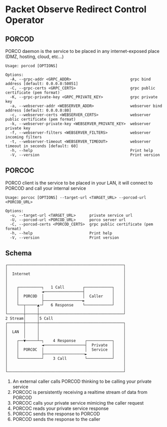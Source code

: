 # Packet Observe Redirect Control Operator

## PORCOD

PORCO daemon is the service to be placed in any internet-exposed place (DMZ, hosting, cloud, etc...)

```
Usage: porcod [OPTIONS]

Options:
  -A, --grpc-addr <GRPC_ADDR>                          grpc bind address [default: 0.0.0.0:50051]
  -C, --grpc-certs <GRPC_CERTS>                        grpc public certificate (pem format)
  -K, --grpc-private-key <GRPC_PRIVATE_KEY>            grpc private key
  -a, --webserver-addr <WEBSERVER_ADDR>                webserver bind address [default: 0.0.0.0:80]
  -c, --webserver-certs <WEBSERVER_CERTS>              webserver public certificate (pem format)
  -k, --webserver-private-key <WEBSERVER_PRIVATE_KEY>  webserver private key
  -f, --webserver-filters <WEBSERVER_FILTERS>          webserver incoming filters
  -t, --webserver-timeout <WEBSERVER_TIMEOUT>          webserver timeout in seconds [default: 60]
  -h, --help                                           Print help
  -V, --version                                        Print version
```

## PORCOC

PORCO client is the service to be placed in your LAN, it will connect to PORCOD and call your internal service

```
Usage: porcoc [OPTIONS] --target-url <TARGET_URL> --porcod-url <PORCOD_URL>

Options:
  -u, --target-url <TARGET_URL>      private service url
  -U, --porcod-url <PORCOD_URL>      porco server url
  -C, --porcod-certs <PORCOD_CERTS>  grpc public certificate (pem format)
  -h, --help                         Print help
  -V, --version                      Print version
```

## Schema

```ascii
┌───────────────────────────────────────────────────┐
│                                                   │
│  Internet                                         │
│                                                   │
│                                                   │
│    ┌──────────┐   1 Call        ┌────────────┐    │
│    │          ◄─────────────────┤            │    │
│    │  PORCOD  │                 │  Caller    │    │
│    │          ├─────────────────►            │    │
│    └──┬─────▲─┘   6 Response    └────────────┘    │
│       │     │                                     │
└───────┼─────┼─────────────────────────────────────┘
2 Stream│     │5 Call                                  
┌───────┼─────┼─────────────────────────────────────┐
│       │     │                                     │
│  LAN  │     │                                     │
│       │     │                                     │
│    ┌──▼─────┴─┐    4 Response    ┌───────────┐    │
│    │          ◄──────────────────┤  Private  │    │
│    │  PORCOC  │                  │  Service  │    │
│    │          ├──────────────────►           │    │
│    └──────────┘    3 Call        └───────────┘    │
│                                                   │
│                                                   │
└───────────────────────────────────────────────────┘
```

1. An external caller calls PORCOD thinking to be calling your private service
2. PORCOC is persistently receiving a realtime stream of data from PORCOD
3. PORCOC calls your private service mimicing the caller request
4. PORCOC reads your private service response
5. PORCOC sends the response to PORCOD
6. PORCOD sends the response to the caller
